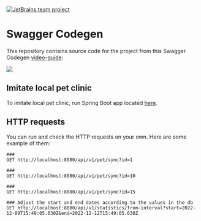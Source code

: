 [![JetBrains team project](https://jb.gg/badges/team.svg)](https://confluence.jetbrains.com/display/ALL/JetBrains+on+GitHub)

# Swagger Codegen

This repository contains source code for the project from this Swagger Codegen [video-guide](https://www.youtube.com/watch?v=eZq6D6OkoPY):

[![](https://img.youtube.com/vi/eZq6D6OkoPY/0.jpg)](https://www.youtube.com/watch?v=eZq6D6OkoPY)

## Imitate local pet clinic

To imitate local pet clinic, run Spring Boot app located [here](https://github.com/jpa-buddy/local-pet-clinic).

## HTTP requests

You can run and check the HTTP requests on your own. Here are some example of them:

```http request
###
GET http://localhost:8080/api/v1/pet/sync?id=1

###
GET http://localhost:8080/api/v1/pet/sync?id=10

###
GET http://localhost:8080/api/v1/pet/sync?id=15

### Adjust the start and end dates according to the values in the db
GET http://localhost:8080/api/v1/statistics/from-interval?start=2022-12-09T15:49:05.630Z&end=2022-12-12T15:49:05.630Z
```
